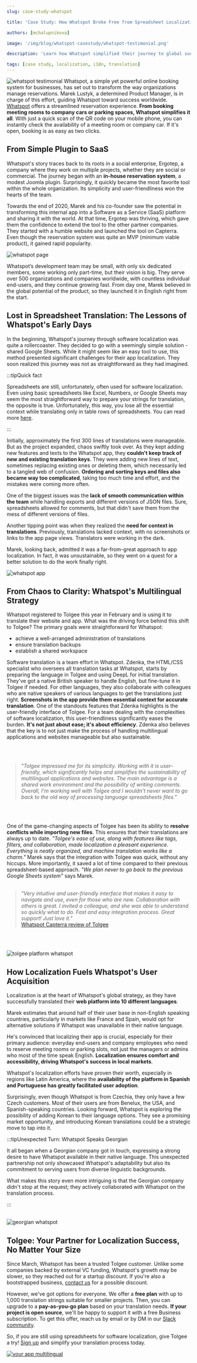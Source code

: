 ```yaml
---
slug: case-study-whatspot

title: 'Case Study: How Whatspot Broke Free from Spreadsheet Localization'

authors: [mchalupnikova]

image: '/img/blog/whatspot-casestudy/whatspot-testimonial.png'

description: 'Learn how Whatspot simplified their journey to global success with their app localization. Seamless software localization made easy with Tolgee.'

tags: [case study, localization, i18n, translation]
---
```


![whatspot testimonial](/img/blog/whatspot-casestudy/whatspot-testimonial.png)
Whatspot, a simple yet powerful online booking system for businesses, has set out to transform the way organizations manage reservations.
Marek Lustyk, a determined Product Manager, is in charge of this effort, guiding Whatspot toward success worldwide.
[Whatspot](https://www.whatspot.app) offers a streamlined reservation experience. **From booking meeting rooms to company cars or parking
spaces, Whatspot simplifies it all**. With just a quick scan of the QR code on your mobile phone, you can instantly check the availability
of a meeting room or company car. If it's open, booking is as easy as two clicks.

<!--truncate-->

## From Simple Plugin to SaaS

Whatspot's story traces back to its roots in a social enterprise, Ergotep, a company where they work on multiple projects, whether they
are social or commercial. The journey began with an **in-house reservation system**, a modest Joomla plugin. Surprisingly, it quickly became
the most favorite tool within the whole organization. Its simplicity and user-friendliness won the hearts of the team.

Towards the end of 2020, Marek and his co-founder saw the potential in transforming this internal app into a Software as a Service (SaaS)
platform and sharing it with the world. At that time, Ergotep was thriving, which gave them the confidence to extend the tool to the other
partner companies. They started with a humble website and launched the tool on Capterra. Even though the reservation system was quite an
MVP (minimum viable product), it gained rapid popularity.

![whatspot page](/img/blog/whatspot-casestudy/whatspot-page.png)

Whatspot’s development team may be small, with only six dedicated members, some working only part-time, but their vision is big.
They serve over 500 organizations and companies worldwide, with countless individual end-users, and they continue growing fast.
From day one, Marek believed in the global potential of the product, so they launched it in English right from the start.

## Lost in Spreadsheet Translation: The Lessons of Whatspot's Early Days

In the beginning, Whatspot's journey through software localization was quite a rollercoaster. They decided to go with a seemingly
simple solution - shared Google Sheets. While it might seem like an easy tool to use, this method presented significant challenges
for their app localization. They soon realized this journey was not as straightforward as they had imagined.

:::tipQuick fact

Spreadsheets are still, unfortunately, often used for software localization. Even using basic spreadsheets like Excel, Numbers, or
Google Sheets may seem the most straightforward way to prepare your strings for translation, the opposite is true. Unfortunately,
this way, you lose all the essential context while translating only in table rows of spreadsheets. You can read
more [here](https://tolgee.io/blog/context-gamechanger-localization).

:::

Initially, approximately the first 300 lines of translations were manageable. But as the project expanded, chaos swiftly took over. As
they kept adding new features and texts to the Whatspot app, they **couldn't keep track of new and existing translation keys**. They
were adding new lines of text, sometimes replacing existing ones or deleting them, which necessarily led to a tangled web of
confusion. **Ordering and sorting keys and files also became way too complicated**, taking too much time and effort, and the mistakes
were coming more often.

One of the biggest issues was the **lack of smooth communication within the team** while handling exports and different versions of
JSON files. Sure, spreadsheets allowed for comments, but that didn't save them from the mess of different versions of files.

Another tipping point was when they realized the **need for context in translations**. Previously, translations lacked context, with
no screenshots or links to the app page views. Translators were working in the dark.

Marek, looking back, admitted it was a far-from-great approach to app localization. In fact, it was unsustainable, so they went
on a quest for a better solution to do the work finally right.

![whatspot app](/img/blog/whatspot-casestudy/whatspot-app.png)

## From Chaos to Clarity: Whatspot's Multilingual Strategy

Whatspot registered to Tolgee this year in February and is using it to translate their website and app. What was the driving force
behind this shift to Tolgee? The primary goals were straightforward for Whatspot:

- achieve a well-arranged administration of translations
- ensure translation backups
- establish a shared workspace

Software translation is a team effort in Whatspot. Zdenka, the HTML/CSS specialist who oversees all translation tasks at Whatspot,
starts by preparing the language in Tolgee and using DeepL for initial translation. They've got a native British speaker to handle
English, but fine-tune it in Tolgee if needed. For other languages, they also collaborate with colleagues who are native speakers
of various languages to get the translations just right. **Screenshots in the app provide them essential context for accurate
translation**. One of the standouts features that Zdenka highlights is the user-friendly interface of Tolgee. For a team dealing with
the complexities of software localization, this user-friendliness significantly eases the burden. **It's not just about ease; it's
about efficiency**. Zdenka also believes that the key is to not just make the process of handling multilingual applications and
websites manageable but also sustainable.

<br></br>

> _"Tolgee impressed me for its simplicity. Working with it is user-friendly, which significantly helps and simplifies the
> sustainability of multilingual applications and websites. The main advantage is a shared work environment and the possibility
> of writing comments. Overall, I'm working well with Tolgee and I wouldn't never want to go back to the old way of processing
> language spreadsheets files."_

<br></br>

One of the game-changing aspects of Tolgee has been its ability to **resolve conflicts while importing new files**. This ensures
that their translations are always up to date. _"Tolgee's ease of use, along with features like tags, filters, and collaboration,
made localization a pleasant experience. Everything is neatly organized, and machine translation works like a charm."_
Marek says that the integration with Tolgee was quick, without any hiccups. More importantly, it saved a lot of time compared
to their previous spreadsheet-based approach. _"We plan never to go back to the previous Google Sheets system"_ says Marek.
<br></br>

> _"Very intuitive and user-friendly interface that makes it easy to navigate and use, even for those who are new. Collaboration
> with others is great. I invited a colleague, and she was able to understand so quickly what to do. Fast and easy integration
> process. Great support! Just love it."_  
> [Whatspot Capterra review of Tolgee](https://www.capterra.com/p/10002120/Tolgee/reviews/4637915/)

<br></br>

![tolgee platform whatspot](/img/blog/whatspot-casestudy/tolgee-platform-whatspot.png)

## How Localization Fuels Whatspot's User Acquisition

Localization is at the heart of Whatspot's global strategy, as they have successfully translated their **web platform into 10
different languages**.

Marek estimates that around half of their user base in non-English speaking countries, particularly in markets like France
and Spain, would opt for alternative solutions if Whatspot was unavailable in their native language.

He's convinced that localizing their app is crucial, especially for their primary audience: everyday end-users and company
employees who need to reserve meeting rooms or parking slots, not just the managers or admins who most of the time speak
English. **Localization ensures comfort and accessibility, driving Whatspot's success in local markets**.

Whatspot's localization efforts have proven their worth, especially in regions like Latin America, where the **availability
of the platform in Spanish and Portuguese has greatly facilitated user adoption**.

Surprisingly, even though Whatspot is from Czechia, they only have a few Czech customers. Most of their users are from
Benelux, the USA, and Spanish-speaking countries. Looking forward, Whatspot is exploring the possibility of adding Korean
to their language options. They see a promising market opportunity, and introducing Korean translations could be a
strategic move to tap into it.

:::tipUnexpected Turn: Whatspot Speaks Georgian

It all began when a Georgian company got in touch, expressing a strong desire to have Whatspot available in their native language.
This unexpected partnership not only showcased Whatspot's adaptability but also its commitment to serving users from diverse
linguistic backgrounds.

What makes this story even more intriguing is that the Georgian company didn't stop at the request; they actively collaborated
with Whatspot on the translation process.

:::
<br></br>

![georgian whatspot](/img/blog/whatspot-casestudy/whatspot-georgian.png)

## Tolgee: Your Partner for Localization Success, No Matter Your Size

Since March, Whatspot has been a trusted Tolgee customer. Unlike some companies backed by external VC funding, Whatspot's
growth may be slower, so they reached out for a startup discount. If you're also a bootstrapped business,
[contact us](mailto:info@tolgee.io) for a possible discount.

However, we've got options for everyone. We offer a **free plan** with up to 1,000 translation strings suitable for
smaller projects. Then, you can upgrade to a **pay-as-you-go plan** based on your translation needs. **If your project is open
source**, we'll be happy to support it with a free Business subscription. To get this offer, reach us by email or by DM
in our [Slack community](https://join.slack.com/t/tolgeecommunity/shared_invite/zt-16l0sf7ae-6fmAl2Fb9wqFCV0uzSa7bw).

So, if you are still using spreadsheets for software localization, give Tolgee a try! [Sign up](https://app.tolgee.io/sign_up)
and simplify your translation process today.

[![your app multilingual](/img/blog/whatspot-casestudy/banner-multilingual.png)](https://app.tolgee.io/sign_up)
